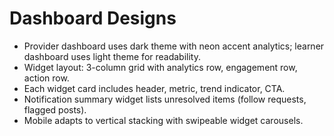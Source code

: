 # Dashboard Designs

- Provider dashboard uses dark theme with neon accent analytics; learner dashboard uses light theme for readability.
- Widget layout: 3-column grid with analytics row, engagement row, action row.
- Each widget card includes header, metric, trend indicator, CTA.
- Notification summary widget lists unresolved items (follow requests, flagged posts).
- Mobile adapts to vertical stacking with swipeable widget carousels.
